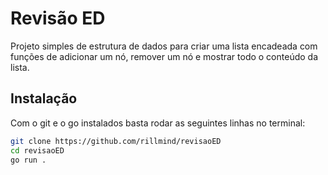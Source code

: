 # Revisão ED

Projeto simples de estrutura de dados para criar uma lista encadeada com funções
de adicionar um nó, remover um nó e mostrar todo o conteúdo da lista.

## Instalação

Com o git e o go instalados basta rodar as seguintes linhas no terminal:

```sh
git clone https://github.com/rillmind/revisaoED
cd revisaoED
go run .
```
